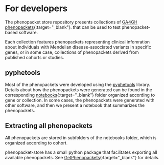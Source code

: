 # For developers

The phenopacket store repository presents collections of [GA4GH phenopackets](https://pubmed.ncbi.nlm.nih.gov/35705716){:target="_blank"}. that can be used to test phenopacket-based software.

Each collection features phenopackets representing clinical infomration about individuals with Mendelian disease-associated variants in specific genes, or in some case, collections of phenopackets derived from published cohorts or studies.

## pyphetools

Most of the phenopackets were developed using the [pyphetools](https://github.com/monarch-initiative/pyphetools) library. Details about how
the phenopackets were generated can be found in the corresponding [notebooks](https://github.com/monarch-initiative/phenopacket-store/tree/main/notebooks){:target="_blank"} folder organized according to gene or collection. In some cases, the phenopackets were generated with
other software, and then we present a notebook that summarizes the phenopackets.

## Extracting all phenopackets

All phenopackets are stored in subfolders of the notebooks folder, which is organized according to cohort.

phenopacket-store has a small python package that facilitates exporting all available phenopackets. See
[GetPhenopackets](https://github.com/monarch-initiative/phenopacket-store/blob/main/GetPhenopackets.ipynb){:target="_blank"} for details.

